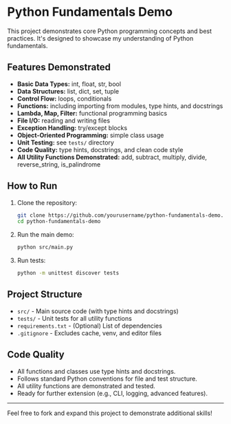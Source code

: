 # Python Fundamentals Demo

This project demonstrates core Python programming concepts and best practices. It's designed to showcase my understanding of Python fundamentals.

## Features Demonstrated

- **Basic Data Types:** int, float, str, bool
- **Data Structures:** list, dict, set, tuple
- **Control Flow:** loops, conditionals
- **Functions:** including importing from modules, type hints, and docstrings
- **Lambda, Map, Filter:** functional programming basics
- **File I/O:** reading and writing files
- **Exception Handling:** try/except blocks
- **Object-Oriented Programming:** simple class usage
- **Unit Testing:** see `tests/` directory
- **Code Quality:** type hints, docstrings, and clean code style
- **All Utility Functions Demonstrated:** add, subtract, multiply, divide, reverse_string, is_palindrome

## How to Run

1. Clone the repository:
   ```sh
   git clone https://github.com/yourusername/python-fundamentals-demo.git
   cd python-fundamentals-demo
   ```
2. Run the main demo:
   ```sh
   python src/main.py
   ```
3. Run tests:
   ```sh
   python -m unittest discover tests
   ```

## Project Structure

- `src/` - Main source code (with type hints and docstrings)
- `tests/` - Unit tests for all utility functions
- `requirements.txt` - (Optional) List of dependencies
- `.gitignore` - Excludes cache, venv, and editor files

## Code Quality

- All functions and classes use type hints and docstrings.
- Follows standard Python conventions for file and test structure.
- All utility functions are demonstrated and tested.
- Ready for further extension (e.g., CLI, logging, advanced features).

---
Feel free to fork and expand this project to demonstrate additional skills!
